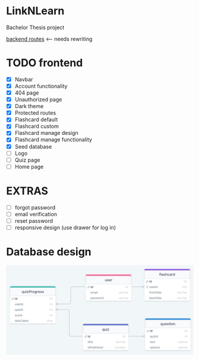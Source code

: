 # LinkNLearn

Bachelor Thesis project

[backend routes](./backend/README.md) <-- needs rewriting

# TODO frontend

-   [x] Navbar
-   [x] Account functionality
-   [x] 404 page
-   [x] Unauthorized page
-   [x] Dark theme
-   [x] Protected routes
-   [x] Flashcard default
-   [x] Flashcard custom
-   [x] Flashcard manage design
-   [x] Flashcard manage functionality
-   [x] Seed database
-   [ ] Logo
-   [ ] Quiz page
-   [ ] Home page

# EXTRAS

-   [ ] forgot password
-   [ ] email verification
-   [ ] reset password
-   [ ] responsive design (use drawer for log in)

# Database design

![Database design](backend/database%20design.png)
